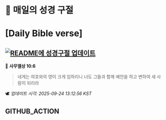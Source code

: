 # 🙏 매일의 성경 구절
# [Daily Bible verse]
## [![README에 성경구절 업데이트](https://github.com/DONGSUKA/first_test/actions/workflows/update-readme-bible.yml/badge.svg)](https://github.com/DONGSUKA/first_test/actions/workflows/update-readme-bible.yml)
<!-- START_BIBLE_VERSE -->
📖 **사무엘상 10:6**
> 네게는 여호와의 영이 크게 임하리니 너도 그들과 함께 예언을 하고 변하여 새 사람이 되리라

🕊️ _업데이트 시각: 2025-09-24 13:12:56 KST_
  <!-- END_BIBLE_VERSE -->
## GITHUB_ACTION
